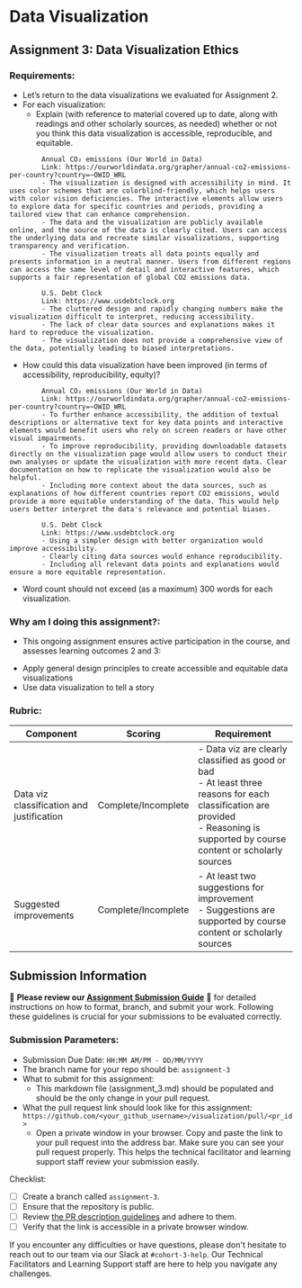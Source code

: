 # Data Visualization

## Assignment 3: Data Visualization Ethics

### Requirements:
- Let’s return to the data visualizations we evaluated for Assignment 2.  
- For each visualization: 
    - Explain (with reference to material covered up to date, along with readings and other scholarly sources, as needed) whether or not you think this data visualization is accessible, reproducible, and equitable. 
```
        Annual CO₂ emissions (Our World in Data)
        Link: https://ourworldindata.org/grapher/annual-co2-emissions-per-country?country=~OWID_WRL
        - The visualization is designed with accessibility in mind. It uses color schemes that are colorblind-friendly, which helps users with color vision deficiencies. The interactive elements allow users to explore data for specific countries and periods, providing a tailored view that can enhance comprehension.
        - The data and the visualization are publicly available online, and the source of the data is clearly cited. Users can access the underlying data and recreate similar visualizations, supporting transparency and verification.
        - The visualization treats all data points equally and presents information in a neutral manner. Users from different regions can access the same level of detail and interactive features, which supports a fair representation of global CO2 emissions data.

        U.S. Debt Clock
        Link: https://www.usdebtclock.org
        - The cluttered design and rapidly changing numbers make the visualization difficult to interpret, reducing accessibility.
        - The lack of clear data sources and explanations makes it hard to reproduce the visualization.
        - The visualization does not provide a comprehensive view of the data, potentially leading to biased interpretations.

```

- How could this data visualization have been improved (in terms of accessibility, reproducibility, equity)?

```
        Annual CO₂ emissions (Our World in Data)
        Link: https://ourworldindata.org/grapher/annual-co2-emissions-per-country?country=~OWID_WRL
        - To further enhance accessibility, the addition of textual descriptions or alternative text for key data points and interactive elements would benefit users who rely on screen readers or have other visual impairments.
        - To improve reproducibility, providing downloadable datasets directly on the visualization page would allow users to conduct their own analyses or update the visualization with more recent data. Clear documentation on how to replicate the visualization would also be helpful.
        - Including more context about the data sources, such as explanations of how different countries report CO2 emissions, would provide a more equitable understanding of the data. This would help users better interpret the data's relevance and potential biases.

        U.S. Debt Clock
        Link: https://www.usdebtclock.org
        - Using a simpler design with better organization would improve accessibility.
        - Clearly citing data sources would enhance reproducibility.
        - Including all relevant data points and explanations would ensure a more equitable representation.
```

- Word count should not exceed (as a maximum) 300 words for each visualization. 

### Why am I doing this assignment?:
- This ongoing assignment ensures active participation in the course, and assesses learning outcomes 2 and 3:  
* Apply general design principles to create accessible and equitable data visualizations
* Use data visualization to tell a story

### Rubric:
| Component               | Scoring   | Requirement                                                 |
|-------------------------|-----------|-------------------------------------------------------------|
| Data viz classification and justification | Complete/Incomplete | - Data viz are clearly classified as good or bad<br />- At least three reasons for each classification are provided<br />- Reasoning is supported by course content or scholarly sources |
| Suggested improvements  | Complete/Incomplete | - At least two suggestions for improvement<br />- Suggestions are supported by course content or scholarly sources |

## Submission Information

🚨 **Please review our [Assignment Submission Guide](https://github.com/UofT-DSI/onboarding/blob/main/onboarding_documents/submissions.md)** 🚨 for detailed instructions on how to format, branch, and submit your work. Following these guidelines is crucial for your submissions to be evaluated correctly.

### Submission Parameters:
* Submission Due Date: `HH:MM AM/PM - DD/MM/YYYY`
* The branch name for your repo should be: `assignment-3`
* What to submit for this assignment:
    * This markdown file (assignment_3.md) should be populated and should be the only change in your pull request.
* What the pull request link should look like for this assignment: `https://github.com/<your_github_username>/visualization/pull/<pr_id>`
    * Open a private window in your browser. Copy and paste the link to your pull request into the address bar. Make sure you can see your pull request properly. This helps the technical facilitator and learning support staff review your submission easily.

Checklist:
- [ ] Create a branch called `assignment-3`.
- [ ] Ensure that the repository is public.
- [ ] Review [the PR description guidelines](https://github.com/UofT-DSI/onboarding/blob/main/onboarding_documents/submissions.md#guidelines-for-pull-request-descriptions) and adhere to them.
- [ ] Verify that the link is accessible in a private browser window.

If you encounter any difficulties or have questions, please don't hesitate to reach out to our team via our Slack at `#cohort-3-help`. Our Technical Facilitators and Learning Support staff are here to help you navigate any challenges.
